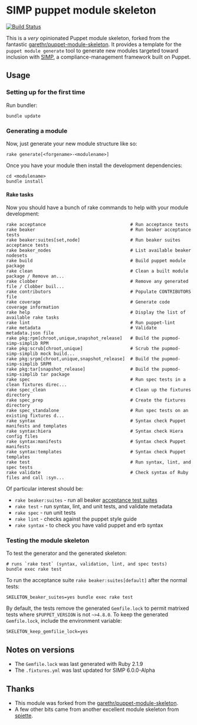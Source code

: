 # SIMP puppet module skeleton
[![Build Status](https://travis-ci.org/simp/puppet-module-skeleton.svg?branch=master)](https://travis-ci.org/simp/puppet-module-skeleton)


This is a _very_ opinionated Puppet module skeleton, forked from the fantastic
[garethr/puppet-module-skeleton](https://github.com/garethr/puppet-module-skeleton).
It provides a template for the `puppet module generate` tool to generate new
modules targeted toward inclusion with
[SIMP](https://github.com/NationalSecurityAgency/SIMP), a compliance-management
framework built on Puppet.

## Usage

### Setting up for the first time

Run bundler:

    bundle update

### Generating a module

Now, just generate your new module structure like so:

    rake generate[<forgename>-<modulename>]

Once you have your module then install the development dependencies:

    cd <modulename>
    bundle install

#### Rake tasks

Now you should have a bunch of rake commands to help with your module
development:

    rake acceptance                                # Run acceptance tests
    rake beaker                                    # Run beaker acceptance tests
    rake beaker:suites[set,node]                   # Run beaker suites acceptance tests
    rake beaker_nodes                              # List available beaker nodesets
    rake build                                     # Build puppet module package
    rake clean                                     # Clean a built module package / Remove an...
    rake clobber                                   # Remove any generated file / Clobber buil...
    rake contributors                              # Populate CONTRIBUTORS file
    rake coverage                                  # Generate code coverage information
    rake help                                      # Display the list of available rake tasks
    rake lint                                      # Run puppet-lint
    rake metadata                                  # Validate metadata.json file
    rake pkg:rpm[chroot,unique,snapshot_release]   # Build the pupmod-simp-simplib RPM
    rake pkg:scrub[chroot,unique]                  # Scrub the pupmod-simp-simplib mock build...
    rake pkg:srpm[chroot,unique,snapshot_release]  # Build the pupmod-simp-simplib SRPM
    rake pkg:tar[snapshot_release]                 # Build the pupmod-simp-simplib tar package
    rake spec                                      # Run spec tests in a clean fixtures direc...
    rake spec_clean                                # Clean up the fixtures directory
    rake spec_prep                                 # Create the fixtures directory
    rake spec_standalone                           # Run spec tests on an existing fixtures d...
    rake syntax                                    # Syntax check Puppet manifests and templates
    rake syntax:hiera                              # Syntax check Hiera config files
    rake syntax:manifests                          # Syntax check Puppet manifests
    rake syntax:templates                          # Syntax check Puppet templates
    rake test                                      # Run syntax, lint, and spec tests
    rake validate                                  # Check syntax of Ruby files and call :syn...

Of particular interest should be:

* `rake beaker:suites` - run all beaker [acceptance test suites](https://github.com/simp/rubygem-simp-beaker-helpers#suites)
* `rake test`          - run syntax, lint, and unit tests, and validate metadata
* `rake spec`          - run unit tests
* `rake lint`          - checks against the puppet style guide
* `rake syntax`        - to check you have valid puppet and erb syntax


### Testing the module skeleton

To test the generator and the generated skeleton:

    # runs `rake test` (syntax, validation, lint, and spec tests)
    bundle exec rake test

To run the acceptance suite `rake beaker:suites[default]` after the normal
tests:

    SKELETON_beaker_suites=yes bundle exec rake test


By default, the tests remove the generated `Gemfile.lock` to permit matrixed
tests where `$PUPPET_VERSION` is not `~>4.8.0`.  To keep the generated
`Gemfile.lock`, include the environment variable:

    SKELETON_keep_gemfilie_lock=yes

## Notes on versions

* The `Gemfile.lock` was last generated with Ruby 2.1.9
* The `.fixtures.yml` was last updated for SIMP 6.0.0-Alpha


## Thanks

- This module was forked from the [garethr/puppet-module-skeleton](https://github.com/garethr/puppet-module-skeleton).
- A few other bits came from another excellent module skeleton from [spiette](https://github.com/spiette/puppet-module-skeleton).

